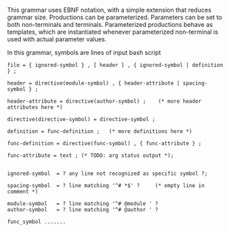 
This grammar uses EBNF notation, with a simple extension that reduces grammar size.
Productions can be parameterized. Parameters can be set to both non-terminals and terminals.
Parameterized productions behave as templates, which are instantiated whenever parameterized
non-terminal is used with actual parameter values.

In this grammar, symbols are lines of input bash script

```
file = { ignored-symbol } , [ header ] , { ignored-symbol | definition } ;

header = directive(module-symbol) , { header-attribute | spacing-symbol } ;

header-attribute = directive(author-symbol) ;    (* more header attributes here *)

directive(directive-symbol) = directive-symbol ;

definition = func-definition ;   (* more definitions here *)

func-definition = directive(func-symbol) , { func-attribute } ;

func-attribute = text ; (* TODO: arg status output *);


ignored-symbol  = ? any line not recognized as specific symbol ?;

spacing-symbol  = ? line matching '^# *$' ?     (* empty line in comment *)

module-symbol   = ? line matching '^# @module ' ?
author-symbol   = ? line matching '^# @author ' ?

func_symbol .......
```


